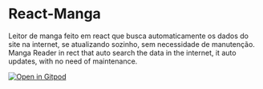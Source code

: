 # React-Manga
Leitor de manga feito em react que busca automaticamente os dados do site na internet, se atualizando sozinho, sem necessidade de manutenção.
Manga Reader in rect that auto search the data in the internet, it auto updates, with no need of maintenance.

[![Open in Gitpod](https://gitpod.io/button/open-in-gitpod.svg)](https://gitpod.io/#https://github.com/davimury/React-Manga)
